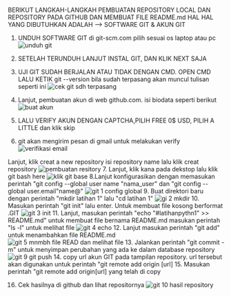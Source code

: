 BERIKUT LANGKAH-LANGKAH PEMBUATAN REPOSITORY LOCAL DAN REPOSITORY PADA GITHUB DAN MEMBUAT FILE README.md
HAL HAL YANG DIBUTUHKAN ADALAH
--> SOFTWARE GIT & AKUN GIT
1. UNDUH SOFTWARE GIT di git-scm.com pilih sesuai os laptop atau pc
![unduh git](https://user-images.githubusercontent.com/56962466/67504823-54470f00-f6b4-11e9-973f-94ff61ce12e2.png)

2. SETELAH TERUNDUH LANJUT INSTAL GIT, DAN KLIK NEXT SAJA
3. UJI GIT SUDAH BERJALAN ATAU TIDAK DENGAN CMD. OPEN CMD LALU KETIK git --version
bila sudah terpasang akan muncul tulisan seperti ini
![cek git sdh terpasang](https://user-images.githubusercontent.com/56962466/67505363-4a71db80-f6b5-11e9-8a55-74a1116f346f.png)

4. Lanjut, pembuatan akun di web github.com. isi biodata seperti berikut
![buat akun](https://user-images.githubusercontent.com/56962466/67505471-873dd280-f6b5-11e9-9b59-a8c74e9365ef.png)
5. LALU VERIFY AKUN DENGAN CAPTCHA,PILIH FREE 0$ USD, PILIH A LITTLE dan klik skip
6. git akan mengirim pesan di gmail untuk melakukan verify
![verifikasi email](https://user-images.githubusercontent.com/56962466/67505858-38446d00-f6b6-11e9-9071-0a0e0e2c96e7.png)

Lanjut, klik creat a new repository isi repository name lalu klik creat repository
![pembuatan resitory](https://user-images.githubusercontent.com/56962466/67506104-ad17a700-f6b6-11e9-8a2a-8250560154d0.png)
7. Lanjut, klik kana pada dekstop lalu klik git bash here
![klik git base](https://user-images.githubusercontent.com/56962466/67506245-e94b0780-f6b6-11e9-8939-791c0595b501.png)
8.Lanjut konfigurasikan dengan memasukan perintah "git config --global user name "nama_user" dan
"git config --global user.email"name@"
![git 1 config global](https://user-images.githubusercontent.com/56962466/67506523-64142280-f6b7-11e9-9cf3-6c42051f2335.png)
9. Buat direktori baru dengan perintah "mkdir latihan 1" lalu "cd latihan 1"
![gi 2 mkdir](https://user-images.githubusercontent.com/56962466/67506615-9887de80-f6b7-11e9-934a-1328a9ace492.png)
10. Masukan perintah "git init" lalu enter. Untuk membuat file kosong berformat .GIT
![git 3 init](https://user-images.githubusercontent.com/56962466/67506861-0a602800-f6b8-11e9-9e1f-2c91149ddf8d.png)
11. Lanjut, masukan perintah "echo "#latihanpythn1" >> README.md" untuk membuat file bernama README.md
 masukan perintah "ls -l" untuk melihat file
 ![git 4 echo](https://user-images.githubusercontent.com/56962466/67507290-d0dbec80-f6b8-11e9-9023-2fd96a1af3fa.png)
12. Lanjut masukan perintah "git add" untuk menambahkan file README.md
![git 5 mnmbh file READ dan melihat file](https://user-images.githubusercontent.com/56962466/67507096-780c5400-f6b8-11e9-9550-62ca0297bb43.png)
13. Jalankan perintah "git commit -m" untuk menyimpan perubahan yang ada ke dalam database repository
![git 9 git push](https://user-images.githubusercontent.com/56962466/67508389-20231c80-f6bb-11e9-8f9f-22882b840dfb.png)
14. copy url akun GIT pada tampilan repository. url tersebut akan digunakan untuk perintah "git remote add origin [url]
15. Masukan perintah "git remote add origin[url] yang telah di copy

16. Cek hasilnya di github dan lihat repositornya
![git 10 hasil repository](https://user-images.githubusercontent.com/56962466/67509276-d804f980-f6bc-11e9-87e3-6f90a8b77011.png)


